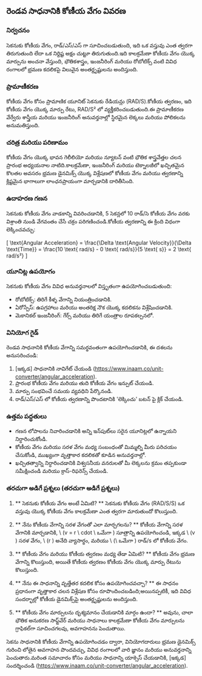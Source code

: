 ## రెండవ సాధనానికి కోణీయ వేగం వివరణ

### నిర్వచనం
సెకనుకు కోణీయ వేగం, రాడ్/ఎస్/ఎస్ గా సూచించబడుతుంది, ఇది ఒక వస్తువు ఎంత త్వరగా తిరుగుతుంది లేదా ఒక నిర్దిష్ట అక్షం చుట్టూ తిరుగుతుంది.ఇది కాలక్రమేణా కోణీయ వేగం యొక్క మార్పును అంచనా వేస్తుంది, భౌతికశాస్త్రం, ఇంజనీరింగ్ మరియు రోబోటిక్స్ వంటి వివిధ రంగాలలో భ్రమణ కదలికపై విలువైన అంతర్దృష్టులను అందిస్తుంది.

### ప్రామాణీకరణ
కోణీయ వేగం కోసం ప్రామాణిక యూనిట్ సెకనుకు రేడియన్లు (RAD/S).కోణీయ త్వరణం, ఇది కోణీయ వేగం యొక్క మార్పు రేటు, RAD/S² లో వ్యక్తీకరించబడుతుంది.ఈ ప్రామాణీకరణ వేర్వేరు శాస్త్రీయ మరియు ఇంజనీరింగ్ అనువర్తనాల్లో స్థిరమైన లెక్కలు మరియు పోలికలను అనుమతిస్తుంది.

### చరిత్ర మరియు పరిణామం
కోణీయ వేగం యొక్క భావన గెలీలియో మరియు న్యూటన్ వంటి భౌతిక శాస్త్రవేత్తల చలన ప్రారంభ అధ్యయనాల నాటిది.కాలక్రమేణా, ఇంజనీరింగ్ మరియు టెక్నాలజీలో ఖచ్చితమైన కొలతల అవసరం భ్రమణ డైనమిక్స్ యొక్క విశ్లేషణలో కోణీయ వేగం మరియు త్వరణాన్ని క్లిష్టమైన భాగాలుగా లాంఛనప్రాయంగా మార్చడానికి దారితీసింది.

### ఉదాహరణ గణన
సెకనుకు కోణీయ వేగం వాడకాన్ని వివరించడానికి, 5 సెకన్లలో 10 రాడ్/సె కోణీయ వేగం వరకు విశ్రాంతి నుండి వేగవంతం చేసే చక్రం పరిగణించండి.కోణీయ త్వరణాన్ని ఈ క్రింది విధంగా లెక్కించవచ్చు:

\[ \text{Angular Acceleration} = \frac{\Delta \text{Angular Velocity}}{\Delta \text{Time}} = \frac{10 \text{ rad/s} - 0 \text{ rad/s}}{5 \text{ s}} = 2 \text{ rad/s²} \]

### యూనిట్ల ఉపయోగం
సెకనుకు కోణీయ వేగం వివిధ అనువర్తనాలలో విస్తృతంగా ఉపయోగించబడుతుంది:
- రోబోటిక్స్: తిరిగే కీళ్ళ వేగాన్ని నియంత్రించడానికి.
- ఏరోస్పేస్: ఉపగ్రహాలు మరియు అంతరిక్ష నౌక యొక్క కదలికను విశ్లేషించడానికి.
- మెకానికల్ ఇంజనీరింగ్: గేర్స్ మరియు తిరిగే యంత్రాల రూపకల్పనలో.

### వినియోగ గైడ్
రెండవ సాధనానికి కోణీయ వేగాన్ని సమర్థవంతంగా ఉపయోగించడానికి, ఈ దశలను అనుసరించండి:
1. [ఇక్కడ] సాధనానికి నావిగేట్ చేయండి (https://www.inaam.co/unit-converter/angular_acceleration).
2. ప్రారంభ కోణీయ వేగం మరియు తుది కోణీయ వేగం ఇన్పుట్ చేయండి.
3. మార్పు సంభవించే సమయ వ్యవధిని పేర్కొనండి.
4. రాడ్/ఎస్/ఎస్ లో కోణీయ త్వరణాన్ని పొందటానికి 'లెక్కించు' బటన్ పై క్లిక్ చేయండి.

### ఉత్తమ పద్ధతులు
- గణన లోపాలను నివారించడానికి అన్ని ఇన్‌పుట్‌లు సరైన యూనిట్లలో ఉన్నాయని నిర్ధారించుకోండి.
- కోణీయ వేగం మరియు సరళ వేగం మధ్య సంబంధంతో మిమ్మల్ని మీరు పరిచయం చేసుకోండి, ముఖ్యంగా వృత్తాకార కదలికతో కూడిన అనువర్తనాల్లో.
- ఖచ్చితత్వాన్ని నిర్ధారించడానికి విశ్వసనీయ వనరులతో మీ లెక్కలను క్రమం తప్పకుండా సమీక్షించండి మరియు క్రాస్-రిఫరెన్స్ చేయండి.

### తరచుగా అడిగే ప్రశ్నలు (తరచుగా అడిగే ప్రశ్నలు)

1. ** సెకనుకు కోణీయ వేగం అంటే ఏమిటి? **
సెకనుకు కోణీయ వేగం (RAD/S/S) ఒక వస్తువు యొక్క కోణీయ వేగం కాలక్రమేణా ఎంత త్వరగా మారుతుందో కొలుస్తుంది.

2. ** నేను కోణీయ వేగాన్ని సరళ వేగంతో ఎలా మార్చగలను? **
కోణీయ వేగాన్ని సరళ వేగానికి మార్చడానికి, \ (v = r \ cdot \ ఒమేగా \) సూత్రాన్ని ఉపయోగించండి, ఇక్కడ \ (v \) సరళ వేగం, \ (r \) అనేది వ్యాసార్థం, మరియు \ (\ ఒమేగా \) రాడ్/s లో కోణీయ వేగం.

3. ** కోణీయ వేగం మరియు కోణీయ త్వరణం మధ్య తేడా ఏమిటి? **
కోణీయ వేగం భ్రమణ వేగాన్ని కొలుస్తుంది, అయితే కోణీయ త్వరణం కోణీయ వేగం యొక్క మార్పు రేటును కొలుస్తుంది.

4. ** నేను ఈ సాధనాన్ని వృత్తేతర కదలిక కోసం ఉపయోగించవచ్చా? **
ఈ సాధనం ప్రధానంగా వృత్తాకార చలన విశ్లేషణ కోసం రూపొందించబడింది;అయినప్పటికీ, ఇది వివిధ సందర్భాల్లో కోణీయ డైనమిక్స్‌పై అంతర్దృష్టులను అందిస్తుంది.

5. ** కోణీయ వేగం మార్పులను దృశ్యమానం చేయడానికి మార్గం ఉందా? **
అవును, చాలా భౌతిక అనుకరణ సాఫ్ట్‌వేర్ మరియు సాధనాలు కాలక్రమేణా కోణీయ వేగం మార్పులను గ్రాఫికల్‌గా సూచించగలవు, అవగాహనను పెంచుతాయి.

సెకను సాధనానికి కోణీయ వేగాన్ని ఉపయోగించడం ద్వారా, వినియోగదారులు భ్రమణ డైనమిక్స్ గురించి లోతైన అవగాహన పొందవచ్చు, వివిధ రంగాలలో వారి జ్ఞానం మరియు అనువర్తనాన్ని పెంచుతారు.మరింత సమాచారం కోసం మరియు సాధనాన్ని యాక్సెస్ చేయడానికి, [ఇక్కడ] సందర్శించండి (https://www.inaam.co/unit-converter/angular_acceleration).